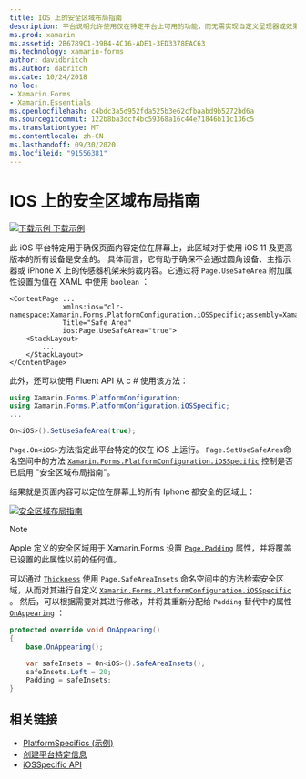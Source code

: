 ```yaml
---
title: IOS 上的安全区域布局指南
description: 平台说明允许使用仅在特定平台上可用的功能，而无需实现自定义呈现器或效果。 本文介绍如何使用特定于 iOS 平台的，确保页面内容定位在屏幕上，此区域对于使用 iOS 11 及更高版本的所有设备是安全的。
ms.prod: xamarin
ms.assetid: 2B6789C1-39B4-4C16-ADE1-3ED3378EAC63
ms.technology: xamarin-forms
author: davidbritch
ms.author: dabritch
ms.date: 10/24/2018
no-loc:
- Xamarin.Forms
- Xamarin.Essentials
ms.openlocfilehash: c4bdc3a5d952fda525b3e62cfbaabd9b5272bd6a
ms.sourcegitcommit: 122b8ba3dcf4bc59368a16c44e71846b11c136c5
ms.translationtype: MT
ms.contentlocale: zh-CN
ms.lasthandoff: 09/30/2020
ms.locfileid: "91556381"
---
```

# <a name="safe-area-layout-guide-on-ios"></a>IOS 上的安全区域布局指南

[![下载示例](~/media/shared/download.png) 下载示例](https://docs.microsoft.com/samples/xamarin/xamarin-forms-samples/userinterface-platformspecifics)

此 iOS 平台特定用于确保页面内容定位在屏幕上，此区域对于使用 iOS 11 及更高版本的所有设备是安全的。 具体而言，它有助于确保不会通过圆角设备、主指示器或 iPhone X 上的传感器机架来剪裁内容。它通过将 `Page.UseSafeArea` 附加属性设置为值在 XAML 中使用 `boolean` ：

```xaml
<ContentPage ...
             xmlns:ios="clr-namespace:Xamarin.Forms.PlatformConfiguration.iOSSpecific;assembly=Xamarin.Forms.Core"
             Title="Safe Area"
             ios:Page.UseSafeArea="true">
    <StackLayout>
        ...
    </StackLayout>
</ContentPage>
```

此外，还可以使用 Fluent API 从 c # 使用该方法：

```csharp
using Xamarin.Forms.PlatformConfiguration;
using Xamarin.Forms.PlatformConfiguration.iOSSpecific;
...

On<iOS>().SetUseSafeArea(true);
```

`Page.On<iOS>`方法指定此平台特定的仅在 iOS 上运行。 `Page.SetUseSafeArea`命名空间中的方法 [`Xamarin.Forms.PlatformConfiguration.iOSSpecific`](xref:Xamarin.Forms.PlatformConfiguration.iOSSpecific) 控制是否已启用 "安全区域布局指南"。

结果就是页面内容可以定位在屏幕上的所有 Iphone 都安全的区域上：

[![安全区域布局指南](page-safe-area-images/safe-area-layout.png)](page-safe-area-images/safe-area-layout-large.png#lightbox "安全区域布局指南")

> [!NOTE]
> Apple 定义的安全区域用于 Xamarin.Forms 设置 [`Page.Padding`](xref:Xamarin.Forms.Page.Padding) 属性，并将覆盖已设置的此属性以前的任何值。

可以通过 [`Thickness`](xref:Xamarin.Forms.Thickness) 使用 `Page.SafeAreaInsets` 命名空间中的方法检索安全区域，从而对其进行自定义 [`Xamarin.Forms.PlatformConfiguration.iOSSpecific`](xref:Xamarin.Forms.PlatformConfiguration.iOSSpecific) 。 然后，可以根据需要对其进行修改，并将其重新分配给 `Padding` 替代中的属性 [`OnAppearing`](xref:Xamarin.Forms.Page.OnAppearing) ：

```csharp
protected override void OnAppearing()
{
    base.OnAppearing();

    var safeInsets = On<iOS>().SafeAreaInsets();
    safeInsets.Left = 20;
    Padding = safeInsets;
}
```

## <a name="related-links"></a>相关链接

- [PlatformSpecifics (示例) ](/samples/xamarin/xamarin-forms-samples/userinterface-platformspecifics)
- [创建平台特定信息](~/xamarin-forms/platform/platform-specifics/index.md#creating-platform-specifics)
- [iOSSpecific API](xref:Xamarin.Forms.PlatformConfiguration.iOSSpecific)